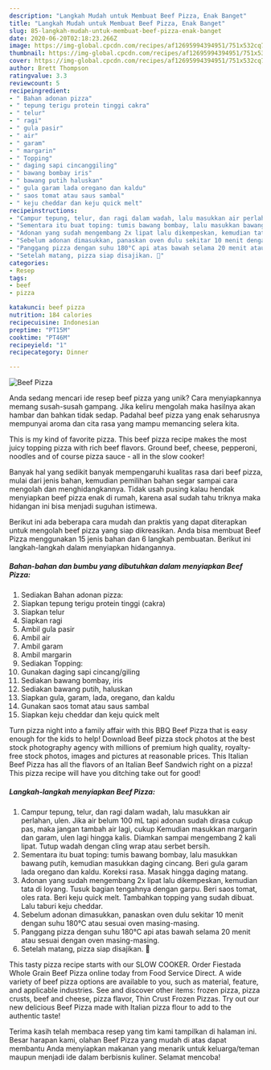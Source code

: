 ```yaml
---
description: "Langkah Mudah untuk Membuat Beef Pizza, Enak Banget"
title: "Langkah Mudah untuk Membuat Beef Pizza, Enak Banget"
slug: 85-langkah-mudah-untuk-membuat-beef-pizza-enak-banget
date: 2020-06-20T02:18:23.266Z
image: https://img-global.cpcdn.com/recipes/af12695994394951/751x532cq70/beef-pizza-foto-resep-utama.jpg
thumbnail: https://img-global.cpcdn.com/recipes/af12695994394951/751x532cq70/beef-pizza-foto-resep-utama.jpg
cover: https://img-global.cpcdn.com/recipes/af12695994394951/751x532cq70/beef-pizza-foto-resep-utama.jpg
author: Brett Thompson
ratingvalue: 3.3
reviewcount: 5
recipeingredient:
- " Bahan adonan pizza"
- " tepung terigu protein tinggi cakra"
- " telur"
- " ragi"
- " gula pasir"
- " air"
- " garam"
- " margarin"
- " Topping"
- " daging sapi cincanggiling"
- " bawang bombay iris"
- " bawang putih haluskan"
- " gula garam lada oregano dan kaldu"
- " saos tomat atau saus sambal"
- " keju cheddar dan keju quick melt"
recipeinstructions:
- "Campur tepung, telur, dan ragi dalam wadah, lalu masukkan air perlahan, ulen. Jika air belum 100 mL tapi adonan sudah dirasa cukup pas, maka jangan tambah air lagi, cukup Kemudian masukkan margarin dan garam, ulen lagi hingga kalis. Diamkan sampai mengembang 2 kali lipat. Tutup wadah dengan cling wrap atau serbet bersih."
- "Sementara itu buat toping: tumis bawang bombay, lalu masukkan bawang putih, kemudian masukkan daging cincang. Beri gula garam lada oregano dan kaldu. Koreksi rasa. Masak hingga daging matang."
- "Adonan yang sudah mengembang 2x lipat lalu dikempeskan, kemudian tata di loyang. Tusuk bagian tengahnya dengan garpu. Beri saos tomat, oles rata. Beri keju quick melt. Tambahkan topping yang sudah dibuat. Lalu taburi keju cheddar."
- "Sebelum adonan dimasukkan, panaskan oven dulu sekitar 10 menit dengan suhu 180°C atau sesuai oven masing-masing."
- "Panggang pizza dengan suhu 180°C api atas bawah selama 20 menit atau sesuai dengan oven masing-masing."
- "Setelah matang, pizza siap disajikan. 🤗"
categories:
- Resep
tags:
- beef
- pizza

katakunci: beef pizza 
nutrition: 184 calories
recipecuisine: Indonesian
preptime: "PT15M"
cooktime: "PT46M"
recipeyield: "1"
recipecategory: Dinner

---
```



![Beef Pizza](https://img-global.cpcdn.com/recipes/af12695994394951/751x532cq70/beef-pizza-foto-resep-utama.jpg)

Anda sedang mencari ide resep beef pizza yang unik? Cara menyiapkannya memang susah-susah gampang. Jika keliru mengolah maka hasilnya akan hambar dan bahkan tidak sedap. Padahal beef pizza yang enak seharusnya mempunyai aroma dan cita rasa yang mampu memancing selera kita.

This is my kind of favorite pizza. This beef pizza recipe makes the most juicy topping pizza with rich beef flavors. Ground beef, cheese, pepperoni, noodles and of course pizza sauce - all in the slow cooker!

Banyak hal yang sedikit banyak mempengaruhi kualitas rasa dari beef pizza, mulai dari jenis bahan, kemudian pemilihan bahan segar sampai cara mengolah dan menghidangkannya. Tidak usah pusing kalau hendak menyiapkan beef pizza enak di rumah, karena asal sudah tahu triknya maka hidangan ini bisa menjadi suguhan istimewa.


Berikut ini ada beberapa cara mudah dan praktis yang dapat diterapkan untuk mengolah beef pizza yang siap dikreasikan. Anda bisa membuat Beef Pizza menggunakan 15 jenis bahan dan 6 langkah pembuatan. Berikut ini langkah-langkah dalam menyiapkan hidangannya.

<!--inarticleads1-->

##### Bahan-bahan dan bumbu yang dibutuhkan dalam menyiapkan Beef Pizza:

1. Sediakan  Bahan adonan pizza:
1. Siapkan  tepung terigu protein tinggi (cakra)
1. Siapkan  telur
1. Siapkan  ragi
1. Ambil  gula pasir
1. Ambil  air
1. Ambil  garam
1. Ambil  margarin
1. Sediakan  Topping:
1. Gunakan  daging sapi cincang/giling
1. Sediakan  bawang bombay, iris
1. Sediakan  bawang putih, haluskan
1. Siapkan  gula, garam, lada, oregano, dan kaldu
1. Gunakan  saos tomat atau saus sambal
1. Siapkan  keju cheddar dan keju quick melt


Turn pizza night into a family affair with this BBQ Beef Pizza that is easy enough for the kids to help! Download Beef pizza stock photos at the best stock photography agency with millions of premium high quality, royalty-free stock photos, images and pictures at reasonable prices. This Italian Beef Pizza has all the flavors of an Italian Beef Sandwich right on a pizza! This pizza recipe will have you ditching take out for good! 

<!--inarticleads2-->

##### Langkah-langkah menyiapkan Beef Pizza:

1. Campur tepung, telur, dan ragi dalam wadah, lalu masukkan air perlahan, ulen. Jika air belum 100 mL tapi adonan sudah dirasa cukup pas, maka jangan tambah air lagi, cukup Kemudian masukkan margarin dan garam, ulen lagi hingga kalis. Diamkan sampai mengembang 2 kali lipat. Tutup wadah dengan cling wrap atau serbet bersih.
1. Sementara itu buat toping: tumis bawang bombay, lalu masukkan bawang putih, kemudian masukkan daging cincang. Beri gula garam lada oregano dan kaldu. Koreksi rasa. Masak hingga daging matang.
1. Adonan yang sudah mengembang 2x lipat lalu dikempeskan, kemudian tata di loyang. Tusuk bagian tengahnya dengan garpu. Beri saos tomat, oles rata. Beri keju quick melt. Tambahkan topping yang sudah dibuat. Lalu taburi keju cheddar.
1. Sebelum adonan dimasukkan, panaskan oven dulu sekitar 10 menit dengan suhu 180°C atau sesuai oven masing-masing.
1. Panggang pizza dengan suhu 180°C api atas bawah selama 20 menit atau sesuai dengan oven masing-masing.
1. Setelah matang, pizza siap disajikan. 🤗


This tasty pizza recipe starts with our SLOW COOKER. Order Fiestada Whole Grain Beef Pizza online today from Food Service Direct. A wide variety of beef pizza options are available to you, such as material, feature, and applicable industries. See and discover other items: frozen pizza, pizza crusts, beef and cheese, pizza flavor, Thin Crust Frozen Pizzas. Try out our new delicious Beef Pizza made with Italian pizza flour to add to the authentic taste! 

Terima kasih telah membaca resep yang tim kami tampilkan di halaman ini. Besar harapan kami, olahan Beef Pizza yang mudah di atas dapat membantu Anda menyiapkan makanan yang menarik untuk keluarga/teman maupun menjadi ide dalam berbisnis kuliner. Selamat mencoba!
